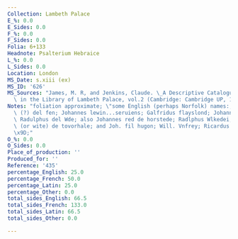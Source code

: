 ```yaml
---
Collection: Lambeth Palace
E_%: 0.0
E_Sides: 0.0
F_%: 0.0
F_Sides: 0.0
Folia: 6+133
Headnote: Psalterium Hebraice
L_%: 0.0
L_Sides: 0.0
Location: London
MS_Date: s.xiii (ex)
MS_ID: '626'
MS_Sources: "James, M. R, and Jenkins, Claude. \_A Descriptive Catalogue of the Manuscripts\
  \ in the Library of Lambeth Palace, vol.2 (Cambridge: Cambridge UP, 1932)."
Notes: "foliation approximate; \"some English (perhaps Norfolk) names:; de Eq' Ruartus\
  \ (?) del fen; Johannes lewin...seruiens; Galfridus flayslond; Johannes henl ?;\
  \ Radulphus del Wde; also Johannes red de horstede; Radlphus Wlkedei; robertus bite\
  \ (or wite) de tovorhale; and Joh. fil hugon; Will. Vnfrey; Ricardus Krase (?).\"\
  \x9D;"
O_%: 0.0
O_Sides: 0.0
Place_of_production: ''
Produced_for: ''
Reference: '435'
percentage_English: 25.0
percentage_French: 50.0
percentage_Latin: 25.0
percentage_Other: 0.0
total_sides_English: 66.5
total_sides_French: 133.0
total_sides_Latin: 66.5
total_sides_Other: 0.0

---
```

